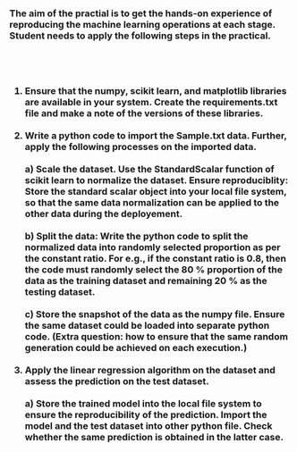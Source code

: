 
<h3>The aim of the practial is to get the hands-on experience of reproducing the machine learning operations at each stage. Student needs to apply the following steps in the practical.<h3>
<br><br>

   
1. Ensure that the numpy, scikit learn, and matplotlib libraries are available in your system. Create the requirements.txt file and make a note of the versions of these libraries.
<br><br>
2. Write a python code to import the Sample.txt data. Further, apply the following processes on the imported data.
   <br><br>
   a) Scale the dataset. Use the StandardScalar function of scikit learn to normalize the dataset. Ensure reproduciblity: Store the standard scalar object into your local file system, so that the same data normalization can be applied to the other data during the deployement. <br><br>
   b) Split the data: Write the python code to split the normalized data into randomly selected proportion as per the constant ratio.
For e.g., if the constant ratio is 0.8, then the code must randomly select the 80 % proportion of the data as the training dataset and remaining 20 % as the testing dataset. <br><br>
c) Store the snapshot of the data as the numpy file. Ensure the same dataset could be loaded into separate python code.
(Extra question: how to ensure that the same random generation could be achieved on each execution.) <br><br>
4. Apply the linear regression algorithm on the dataset and assess the prediction on the test dataset. <br><br>
   a) Store the trained model into the local file system to ensure the reproducibility of the
prediction. Import the model and the test dataset into other python file. Check whether the same prediction is obtained in the latter case.
